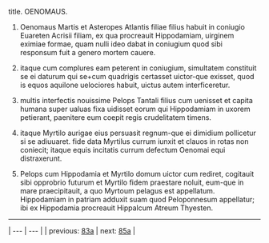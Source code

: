 title. OENOMAUS.



1. Oenomaus Martis et Asteropes Atlantis filiae filius habuit in coniugio Euareten Acrisii filiam, ex qua procreauit Hippodamiam, uirginem eximiae formae, quam nulli ideo dabat in coniugium quod sibi responsum fuit a genero mortem cauere.



2. itaque cum complures eam peterent in coniugium, simultatem constituit se ei daturum qui se+cum quadrigis certasset uictor-que exisset, quod is equos aquilone uelociores habuit, uictus autem interficeretur.



3. multis interfectis nouissime Pelops Tantali filius cum uenisset et capita humana super ualuas fixa uidisset eorum qui Hippodamiam in uxorem petierant, paenitere eum coepit regis crudelitatem timens.



4. itaque Myrtilo aurigae eius persuasit regnum-que ei dimidium pollicetur si se adiuuaret. fide data Myrtilus currum iunxit et clauos in rotas non coniecit; itaque equis incitatis currum defectum Oenomai equi distraxerunt.



5. Pelops cum Hippodamia et Myrtilo domum uictor cum rediret, cogitauit sibi opprobrio futurum et Myrtilo fidem praestare noluit, eum-que in mare praecipitauit, a quo Myrtoum pelagus est appellatum. Hippodamiam in patriam adduxit suam quod Peloponnesum appellatur; ibi ex Hippodamia procreauit Hippalcum Atreum Thyesten.



---

| --- | --- |
| previous: [83a](../83a/) | next: [85a](../85a/) |